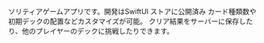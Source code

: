 ソリティアゲームアプリです。開発はSwiftUI
ストアに公開済み
カード種類数や初期デックの配置などカスタマイズが可能。
クリア結果をサーバーに保存したり、他のプレイヤーのデックに挑戦したりできます。
